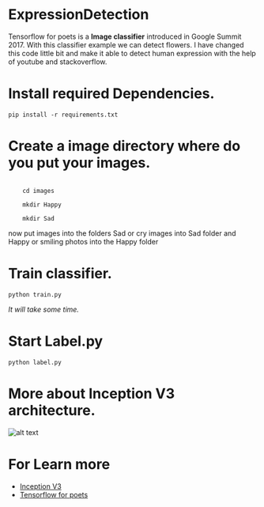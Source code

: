 # ExpressionDetection

Tensorflow for poets is a <strong>Image classifier</strong> introduced in Google Summit 2017. With this classifier example we can detect flowers.
I have changed this code little bit and make it able to detect human expression with the help of youtube and stackoverflow.

# Install required Dependencies.

``` pip install -r requirements.txt ```

# Create a image directory where do you put your images.

``` mkdir images
    
    cd images
    
    mkdir Happy
    
    mkdir Sad
```

now put images into the folders Sad or cry images into Sad folder and Happy or smiling photos into the Happy folder

# Train classifier.

``` python train.py ```

<em>It will take some time.</em>

# Start Label.py

``` python label.py ```


# More about Inception V3 architecture.

![alt text](https://miro.medium.com/max/960/1*gqKM5V-uo2sMFFPDS84yJw.png)


# For Learn more

* [Inception V3](https://medium.com/@sh.tsang/review-inception-v3-1st-runner-up-image-classification-in-ilsvrc-2015-17915421f77c)
* [Tensorflow for poets](https://codelabs.developers.google.com/codelabs/tensorflow-for-poets/#5)
